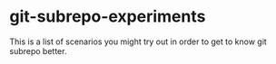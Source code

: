 # git-subrepo-experiments
This is a list of scenarios you might try out in order to get to know git subrepo better.
